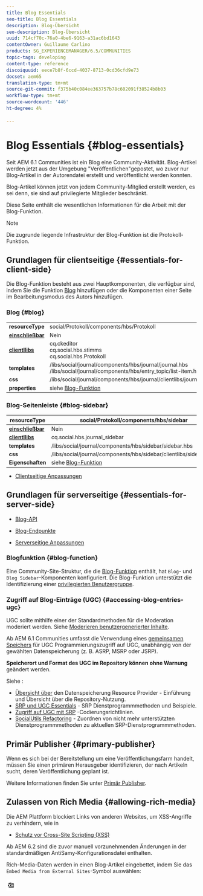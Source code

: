```yaml
---
title: Blog Essentials
seo-title: Blog Essentials
description: Blog-Übersicht
seo-description: Blog-Übersicht
uuid: 714cf70c-76a0-4be6-9163-a31ac6bd1643
contentOwner: Guillaume Carlino
products: SG_EXPERIENCEMANAGER/6.5/COMMUNITIES
topic-tags: developing
content-type: reference
discoiquuid: eece7b8f-6ccd-4037-8713-0cd36cfd9e73
docset: aem65
translation-type: tm+mt
source-git-commit: f375b40c084ee363757b78c602091f38524b8b03
workflow-type: tm+mt
source-wordcount: '446'
ht-degree: 4%

---
```



# Blog Essentials {#blog-essentials}

Seit AEM 6.1 Communities ist ein Blog eine Community-Aktivität. Blog-Artikel werden jetzt aus der Umgebung &quot;Veröffentlichen&quot;gepostet, wo zuvor nur Blog-Artikel in der Autorendatei erstellt und veröffentlicht werden konnten.

Blog-Artikel können jetzt von jedem Community-Mitglied erstellt werden, es sei denn, sie sind auf privilegierte Mitglieder beschränkt.

Diese Seite enthält die wesentlichen Informationen für die Arbeit mit der Blog-Funktion.

>[!NOTE]
>
>Die zugrunde liegende Infrastruktur der Blog-Funktion ist die Protokoll-Funktion.

## Grundlagen für clientseitige {#essentials-for-client-side}

Die Blog-Funktion besteht aus zwei Hauptkomponenten, die verfügbar sind, indem Sie die Funktion [Blog](/help/communities/functions.md#blog-function) hinzufügen oder die Komponenten einer Seite im Bearbeitungsmodus des Autors hinzufügen.

### Blog {#blog}

<table>
 <tbody>
  <tr>
   <td> <strong>resourceType</strong></td>
   <td>social/Protokoll/components/hbs/Protokoll</td>
  </tr>
  <tr>
   <td> <a href="/help/communities/scf.md#add-or-include-a-communities-component"><strong>einschließbar</strong></a></td>
   <td>Nein</td>
  </tr>
  <tr>
   <td> <a href="/help/communities/clientlibs.md"><strong>clientllibs</strong></a></td>
   <td>cq.ckeditor<br /> cq.social.hbs.stimms<br /> cq.social.hbs.Protokoll</td>
  </tr>
  <tr>
   <td> <strong>templates</strong></td>
   <td> /libs/social/journal/components/hbs/journal/journal.hbs<br /> /libs/social/journal/components/hbs/entry_topic/list-item.hbs</td>
  </tr>
  <tr>
   <td> <strong>css</strong></td>
   <td> /libs/social/journal/components/hbs/journal/clientlibs/journal.css</td>
  </tr>
  <tr>
   <td><strong> properties</strong></td>
   <td>siehe <a href="/help/communities/blog-feature.md">Blog-Funktion</a></td>
  </tr>
 </tbody>
</table>

### Blog-Seitenleiste {#blog-sidebar}

| **resourceType** | social/Protokoll/components/hbs/sidebar |
|---|---|
| [**einschließbar**](/help/communities/scf.md#add-or-include-a-communities-component) | Nein |
| [**clientllibs**](/help/communities/clientlibs.md) | cq.social.hbs.journal_sidebar |
| **templates** | /libs/social/journal/components/hbs/sidebar/sidebar.hbs |
| **css** | /libs/social/journal/components/hbs/sidebar/clientlibs/sidebar.css |
| **Eigenschaften** | siehe [Blog-Funktion](/help/communities/blog-feature.md) |

* [Clientseitige Anpassungen](/help/communities/client-customize.md)

## Grundlagen für serverseitige {#essentials-for-server-side}

* [Blog-API](https://helpx.adobe.com/experience-manager/6-5/sites/developing/using/reference-materials/javadoc/com/adobe/cq/social/journal/client/api/package-summary.html)

* [Blog-Endpunkte](https://helpx.adobe.com/experience-manager/6-5/sites/developing/using/reference-materials/javadoc/com/adobe/cq/social/journal/client/endpoints/package-summary.html)

* [Serverseitige Anpassungen](/help/communities/server-customize.md)

### Blogfunktion {#blog-function}

Eine Community-Site-Struktur, die die [Blog-Funktion](/help/communities/functions.md#blog-function) enthält, hat `Blog`- und `Blog Sidebar`-Komponenten konfiguriert. Die Blog-Funktion unterstützt die Identifizierung einer [privilegierten Benutzergruppe](/help/communities/users.md#privileged-members-group).

### Zugriff auf Blog-Einträge (UGC) {#accessing-blog-entries-ugc}

UGC sollte mithilfe einer der Standardmethoden für die Moderation moderiert werden.
Siehe [Moderieren benutzergenerierter Inhalte](/help/communities/moderate-ugc.md).

Ab AEM 6.1 Communities umfasst die Verwendung eines [gemeinsamen Speichers](/help/communities/working-with-srp.md) für UGC Programmierungszugriff auf UGC, unabhängig von der gewählten Datenspeicherung (z. B. ASRP, MSRP oder JSRP).

**Speicherort und Format des UGC im Repository können ohne Warnung** geändert werden.

Siehe :

* [Übersicht über](/help/communities/srp.md)  den Datenspeicherung Resource Provider - Einführung und Übersicht über die Repository-Nutzung.
* [SRP und UGC Essentials](/help/communities/srp-and-ugc.md)  - SRP Dienstprogrammmethoden und Beispiele.
* [Zugriff auf UGC mit SRP](/help/communities/accessing-ugc-with-srp.md) -Codierungsrichtlinien.
* [SocialUtils Refactoring](/help/communities/socialutils.md)  - Zuordnen von nicht mehr unterstützten Dienstprogrammmethoden zu aktuellen SRP-Dienstprogrammmethoden.

## Primär Publisher {#primary-publisher}

Wenn es sich bei der Bereitstellung um eine Veröffentlichungsfarm handelt, müssen Sie einen primären Herausgeber identifizieren, der nach Artikeln sucht, deren Veröffentlichung geplant ist.

Weitere Informationen finden Sie unter [Primär Publisher](/help/communities/deploy-communities.md#primary-publisher).

## Zulassen von Rich Media {#allowing-rich-media}

Die AEM Plattform blockiert Links von anderen Websites, um XSS-Angriffe zu verhindern, wie in

* [Schutz vor Cross-Site Scripting (XSS)](/help/sites-developing/security.md#protect-against-cross-site-scripting-xss)

Ab AEM 6.2 sind die zuvor manuell vorzunehmenden Änderungen in der standardmäßigen AntiSamy-Konfigurationsdatei enthalten.

Rich-Media-Daten werden in einen Blog-Artikel eingebettet, indem Sie das `Embed Media from External Sites`-Symbol auswählen:

![media](assets/media-icon.png)

